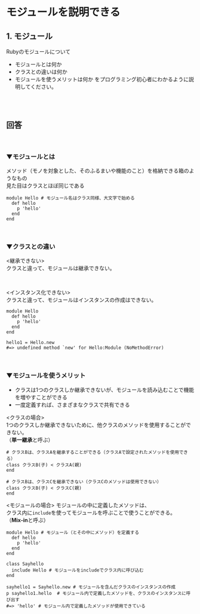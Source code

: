 # モジュールを説明できる

## 1. モジュール

Rubyのモジュールについて

- モジュールとは何か
- クラスとの違いは何か
- モジュールを使うメリットは何か
をプログラミング初心者にわかるように説明してください。
<br>
<br>

## 回答 
<br>

### ▼モジュールとは

メソッド（モノを対象とした、そのふるまいや機能のこと）を格納できる箱のようなもの  
見た目はクラスとほぼ同じである 
```
module Hello # モジュール名はクラス同様、大文字で始める
  def hello
    p 'hello'
  end
end
```
<br>

### ▼クラスとの違い

<継承できない>  
クラスと違って、モジュールは継承できない。

<br>

<インスタンス化できない>  
クラスと違って、モジュールはインスタンスの作成はできない。
```
module Hello
  def hello
    p 'hello'
  end
end

hello1 = Hello.new
#=> undefined method `new' for Hello:Module (NoMethodError)
```
<br>

### ▼モジュールを使うメリット

- クラスは1つのクラスしか継承できないが、モジュールを読み込むことで機能を増やすことができる
- 一度定義すれば、さまざまなクラスで共有できる

<クラスの場合>  
1つのクラスしか継承できないために、他クラスのメソッドを使用することができない。  
（**単一継承**と呼ぶ）
```
# クラスBは、クラスAを継承することができる（クラスAで設定されたメソッドを使用できる）
class クラスB(子) < クラスA(親)
end

# クラスBは、クラスCを継承できない（クラスCのメソッドは使用できない）
class クラスB(子) < クラスC(親)
end
```
<モジュールの場合>
モジュールの中に定義したメソッドは、  
クラス内に`include`を使ってモジュールを呼ぶことで使うことができる。  
（**Mix-in**と呼ぶ）  
```
module Hello # モジュール（とその中にメソッド）を定義する
  def hello
    p 'hello'
  end
end

class Sayhello
  include Hello # モジュールをincludeでクラス内に呼び込む
end

sayhello1 = Sayhello.new # モジュールを含んだクラスのインスタンスの作成
p sayhello1.hello  # モジュール内で定義したメソッドを、クラスのインスタンスに呼び出す
#=> 'hello' # モジュール内で定義したメソッドが使用できている
```
